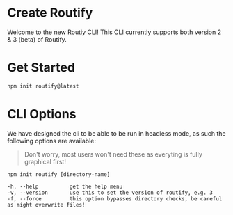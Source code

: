 # Create Routify

Welcome to the new Routiy CLI! This CLI currently supports both version 2 & 3 (beta) of Routify.

# Get Started

```sh
npm init routify@latest
```

# CLI Options

We have designed the cli to be able to be run in headless mode, as such the following options are available:

> Don't worry, most users won't need these as everyting is fully graphical first!

```
npm init routify [directory-name]

-h, --help          get the help menu
-v, --version       use this to set the version of routify, e.g. 3
-f, --force         this option bypasses directory checks, be careful as might overwrite files!
```
